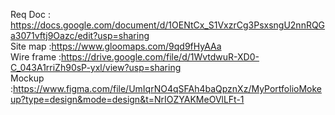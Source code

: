 Req Doc : https://docs.google.com/document/d/1OENtCx_S1VxzrCg3PsxsngU2nnRQGa3071vftj9Oazc/edit?usp=sharing <br>
Site map :https://www.gloomaps.com/9qd9fHyAAa	<br>
Wire frame :https://drive.google.com/file/d/1WvtdwuR-XD0-C_043A1rriZh90sP-yxl/view?usp=sharing <br>
Mockup :https://www.figma.com/file/UmIqrNO4qSFAh4baQpznXz/MyPortfolioMokeup?type=design&mode=design&t=NrIOZYAKMeOVlLFt-1 <br>

